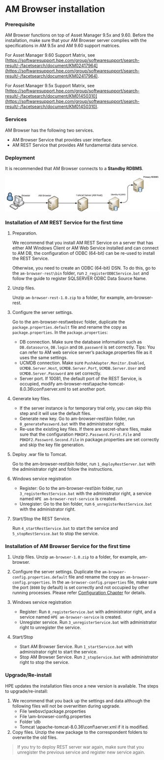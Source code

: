# AM Browser installation

### Prerequisite

AM Browser functions on top of Asset Manager 9.5x and 9.60. Before the installation, make sure that your AM Browser server complies with the specifications in AM 9.5x and AM 9.60 support matrices. 

For Asset Manager 9.60 Support Matrix, see [https://softwaresupport.hpe.com/group/softwaresupport/search-result/-/facetsearch/document/KM02417964](https://softwaresupport.hpe.com/group/softwaresupport/search-result/-/facetsearch/document/KM02417964).

For Asset Manager 9.5x Support Matrix, see [https://softwaresupport.hpe.com/group/softwaresupport/search-result/-/facetsearch/document/KM01450310](https://softwaresupport.hpe.com/group/softwaresupport/search-result/-/facetsearch/document/KM01450310).

### Services

AM Browser has the following two services.

- AM Browser Service that provides user interface.
- AM REST Service that provides AM fundamental data service.

### Deployment

It is recommended that AM Browser connects to a **Standby RDBMS**.

![Deploy diagram](img/AMB_1.0_Standalone.png)


### Installation of AM REST Service for the first time

1. Preparation. 

    We recommend that you install AM REST Service on a server that has either AM Windows Client or AM Web Service installed and can connect to AM DB, the configuration of ODBC (64-bit) can be re-used to install the REST Service.

    Otherwise, you need to create an ODBC (64-bit) DSN. To do this, go to the `am-browser-rest\bin` folder, run `2_registerODBCService.bat` and follow the guide to register SQLSERVER ODBC Data Source Name.


1. Unzip files. 

    Unzip `am-browser-rest-1.0.zip` to a folder, for example, am-browser-rest.

1. Configure the server settings. 

    Go to the am-browser-rest\websvc folder, duplicate the `package.properties.default` file and rename the copy as `package.properties`. In the `package.properties`:

    - DB connection. Make sure the database information such as `DB.datasource`, `DB.login` and `DB.password` is set correctly. Tips: You can refer to AM web service server’s package.properties file as it uses the same settings.
    - UCMDB connection. Make sure `PushAdapter.Monitor.Enabled`, `UCMDB.Server.Host`, `UCMDB.Server.Port`, `UCMDB.Server.User` and `UCMDB.Server.Password` are set correctly.
    - Server port. If 10081, the default port of the REST Service, is occupied, modify am-browser-rest\apache-tomcat-8.0.36\conf\server.xml to set another port.

1. Generate key files.
    
    - If the server instance is for temporary trial only, you can skip this step and it will use the default files.
    - Generate new key. Go to am-browser-rest\bin folder, run `0_generatePassword.bat` with the administrator right.
    - Re-use the existing key files. If there are secret-share files, make sure that the configuration `PBKDF2.Password.First.File` and `PBKDF2.Password.Second.File` in package.properties are set correctly and skip the key file generation.

1. Deploy .war file to Tomcat. 

    Go to the am-browser-rest\bin folder, run `1_deployRestServer.bat` with the administrator right and follow the instructions.

1. Windows service registration

    - Register: Go to the am-browser-rest\bin folder, run `3_registerRestService.bat` with the administrator right, a service named `HPE am-browser-rest-service` is created.
    - Unregister: Go to the bin folder, run `6_unregisterRestService.bat` with the administrator right.

1. Start/Stop the REST Service. 

    Run `4_startRestService.bat` to start the service and `5_stopRestService.bat` to stop the service.


### Installation of AM Browser Service for the first time

1. Unzip files. Unzip `am-browser-1.0.zip` to a folder, for example, am-browser. 
1. Configure the server settings. Duplicate the `am-browser-config.properties.default` file and rename the copy as `am-browser-config.properties`. 
In the `am-browser-config.properties` file, make sure the port (`8080` by default) is set correctly and not occupied by other running processes.
Please refer [Configuration Chapter](configuration) for details.

1. Windows service registration
    - Register: Run `0_registerService.bat` with administrator right, and a service named `HPE am-browser-service` is created.
    - Unregister service. Run `3_unregisterService.bat` with administrator right to unregister the service.
1. Start/Stop
    - Start AM Browser Service. Run `1_startService.bat` with administrator right to start the service.
    - Stop AM Browser Service. Run `2_stopService.bat` with administrator right to stop the service.

### Upgrade/Re-install

HPE updates the installation files once a new version is available. The steps to upgrade/re-install:

1. We recommend that you back up the settings and data although the following files will not be overwritten during upgrade.
    - File <am-browser-rest>\websvc\package.properties
    - File <am-browser>\am-browser-config.properties
    - Folder <am-browser>\db
    - Tomcat <am-browser-rest>\apache-tomcat-8.0.36\conf\server.xml if it is modified.
1. Copy files. Unzip the new package to the correspondent folders to overwrite the old files.

> If you try to deploy REST server war again, make sure that you unregister the previous service and register new service again.